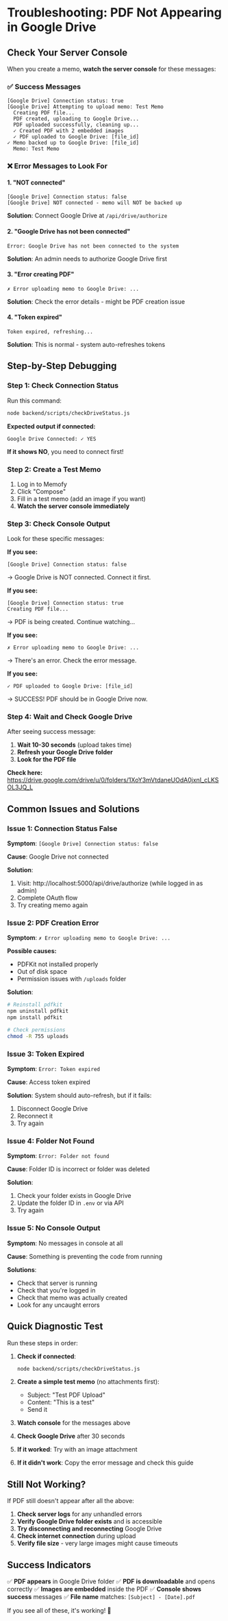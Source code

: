 # Troubleshooting: PDF Not Appearing in Google Drive

## Check Your Server Console

When you create a memo, **watch the server console** for these messages:

### ✅ Success Messages

```
[Google Drive] Connection status: true
[Google Drive] Attempting to upload memo: Test Memo
  Creating PDF file...
  PDF created, uploading to Google Drive...
  PDF uploaded successfully, cleaning up...
  ✓ Created PDF with 2 embedded images
  ✓ PDF uploaded to Google Drive: [file_id]
✓ Memo backed up to Google Drive: [file_id]
  Memo: Test Memo
```

### ❌ Error Messages to Look For

#### 1. "NOT connected"

```
[Google Drive] Connection status: false
[Google Drive] NOT connected - memo will NOT be backed up
```

**Solution**: Connect Google Drive at `/api/drive/authorize`

#### 2. "Google Drive has not been connected"

```
Error: Google Drive has not been connected to the system
```

**Solution**: An admin needs to authorize Google Drive first

#### 3. "Error creating PDF"

```
✗ Error uploading memo to Google Drive: ...
```

**Solution**: Check the error details - might be PDF creation issue

#### 4. "Token expired"

```
Token expired, refreshing...
```

**Solution**: This is normal - system auto-refreshes tokens

## Step-by-Step Debugging

### Step 1: Check Connection Status

Run this command:

```bash
node backend/scripts/checkDriveStatus.js
```

**Expected output if connected:**

```
Google Drive Connected: ✓ YES
```

**If it shows NO**, you need to connect first!

### Step 2: Create a Test Memo

1. Log in to Memofy
2. Click "Compose"
3. Fill in a test memo (add an image if you want)
4. **Watch the server console immediately**

### Step 3: Check Console Output

Look for these specific messages:

**If you see:**

```
[Google Drive] Connection status: false
```

→ Google Drive is NOT connected. Connect it first.

**If you see:**

```
[Google Drive] Connection status: true
Creating PDF file...
```

→ PDF is being created. Continue watching...

**If you see:**

```
✗ Error uploading memo to Google Drive: ...
```

→ There's an error. Check the error message.

**If you see:**

```
✓ PDF uploaded to Google Drive: [file_id]
```

→ SUCCESS! PDF should be in Google Drive now.

### Step 4: Wait and Check Google Drive

After seeing success message:

1. **Wait 10-30 seconds** (upload takes time)
2. **Refresh your Google Drive folder**
3. **Look for the PDF file**

**Check here:**
https://drive.google.com/drive/u/0/folders/1XoY3mVtdaneUOdA0jxnI_cLKSOL3JQ_L

## Common Issues and Solutions

### Issue 1: Connection Status False

**Symptom**: `[Google Drive] Connection status: false`

**Cause**: Google Drive not connected

**Solution**:

1. Visit: http://localhost:5000/api/drive/authorize (while logged in as admin)
2. Complete OAuth flow
3. Try creating memo again

### Issue 2: PDF Creation Error

**Symptom**: `✗ Error uploading memo to Google Drive: ...`

**Possible causes:**

- PDFKit not installed properly
- Out of disk space
- Permission issues with `/uploads` folder

**Solution**:

```bash
# Reinstall pdfkit
npm uninstall pdfkit
npm install pdfkit

# Check permissions
chmod -R 755 uploads
```

### Issue 3: Token Expired

**Symptom**: `Error: Token expired`

**Cause**: Access token expired

**Solution**: System should auto-refresh, but if it fails:

1. Disconnect Google Drive
2. Reconnect it
3. Try again

### Issue 4: Folder Not Found

**Symptom**: `Error: Folder not found`

**Cause**: Folder ID is incorrect or folder was deleted

**Solution**:

1. Check your folder exists in Google Drive
2. Update the folder ID in `.env` or via API
3. Try again

### Issue 5: No Console Output

**Symptom**: No messages in console at all

**Cause**: Something is preventing the code from running

**Solutions**:

- Check that server is running
- Check that you're logged in
- Check that memo was actually created
- Look for any uncaught errors

## Quick Diagnostic Test

Run these steps in order:

1. **Check if connected**:

   ```bash
   node backend/scripts/checkDriveStatus.js
   ```

2. **Create a simple test memo** (no attachments first):

   - Subject: "Test PDF Upload"
   - Content: "This is a test"
   - Send it

3. **Watch console** for the messages above

4. **Check Google Drive** after 30 seconds

5. **If it worked**: Try with an image attachment
6. **If it didn't work**: Copy the error message and check this guide

## Still Not Working?

If PDF still doesn't appear after all the above:

1. **Check server logs** for any unhandled errors
2. **Verify Google Drive folder exists** and is accessible
3. **Try disconnecting and reconnecting** Google Drive
4. **Check internet connection** during upload
5. **Verify file size** - very large images might cause timeouts

## Success Indicators

✅ **PDF appears** in Google Drive folder
✅ **PDF is downloadable** and opens correctly
✅ **Images are embedded** inside the PDF
✅ **Console shows success** messages
✅ **File name** matches: `[Subject] - [Date].pdf`

If you see all of these, it's working! 🎉
